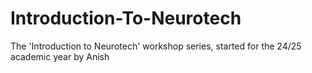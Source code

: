 # Introduction-To-Neurotech
The 'Introduction to Neurotech' workshop series, started for the 24/25 academic year by Anish
